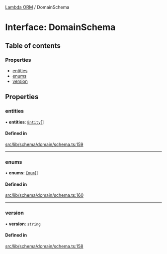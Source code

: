 [Lambda ORM](../README.md) / DomainSchema

# Interface: DomainSchema

## Table of contents

### Properties

- [entities](DomainSchema.md#entities)
- [enums](DomainSchema.md#enums)
- [version](DomainSchema.md#version)

## Properties

### entities

• **entities**: [`Entity`](Entity.md)[]

#### Defined in

[src/lib/schema/domain/schema.ts:159](https://github.com/FlavioLionelRita/lambdaorm-base/blob/0cede11/src/lib/schema/domain/schema.ts#L159)

___

### enums

• **enums**: [`Enum`](Enum.md)[]

#### Defined in

[src/lib/schema/domain/schema.ts:160](https://github.com/FlavioLionelRita/lambdaorm-base/blob/0cede11/src/lib/schema/domain/schema.ts#L160)

___

### version

• **version**: `string`

#### Defined in

[src/lib/schema/domain/schema.ts:158](https://github.com/FlavioLionelRita/lambdaorm-base/blob/0cede11/src/lib/schema/domain/schema.ts#L158)
